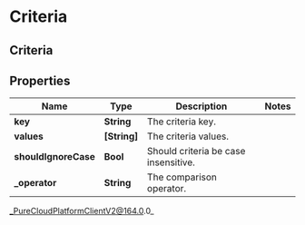 # Criteria

## Criteria

## Properties

|Name | Type | Description | Notes|
|------------ | ------------- | ------------- | -------------|
| **key** | **String** | The criteria key. | |
| **values** | **[String]** | The criteria values. | |
| **shouldIgnoreCase** | **Bool** | Should criteria be case insensitive. | |
| **_operator** | **String** | The comparison operator. | |



_PureCloudPlatformClientV2@164.0.0_
